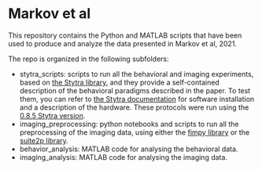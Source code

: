 # Markov et al 
This repository contains the Python and MATLAB scripts that have been used to produce and analyze the data presented in Markov et al, 2021.

The repo is organized in the following subfolders:
 - stytra_scripts: scripts to run all the behavioral and imaging experiments, based on [the Stytra library](https://github.com/portugueslab/stytra), and they provide a self-contained description of the behavioral paradigms described in the paper. To test them, you can refer to [the Stytra documentation](http://www.portugueslab.com/stytra/) for software installation and a description of the hardware. These protocols were run using the [0.8.5 Stytra version](https://github.com/portugueslab/stytra/commit/28171789a576f835021d4e0314ac923092aa3acc).
 - imaging_preprocessing: python notebooks and scripts to run all the preprocessing of the imaging data, using either the [fimpy library](https://github.com/portugueslab/fimpy) or the [suite2p library](https://suite2p.readthedocs.io/en/latest/).
 - behavior_analysis: MATLAB code for analysing the behavioral data.
 - imaging_analysis: MATLAB code for analysing the imaging data.
